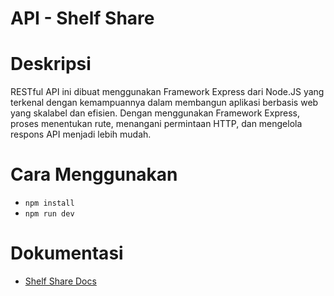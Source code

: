# API - Shelf Share

# Deskripsi
RESTful API ini dibuat menggunakan Framework Express dari Node.JS yang terkenal dengan kemampuannya dalam membangun aplikasi berbasis web yang skalabel dan efisien. 
Dengan menggunakan Framework Express, proses menentukan rute, menangani permintaan HTTP, dan mengelola respons API menjadi lebih mudah.

# Cara Menggunakan
- `npm install`
- `npm run dev`

# Dokumentasi
- [Shelf Share Docs](URL)
